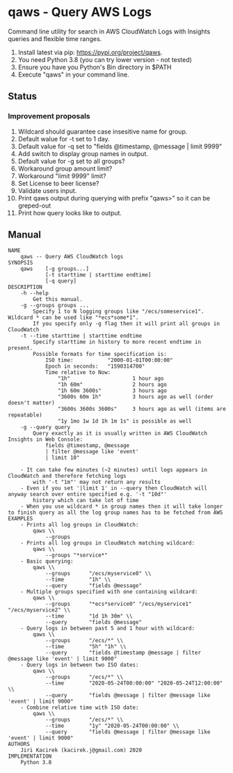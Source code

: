# qaws - Query AWS Logs
Command line utility for search in AWS CloudWatch Logs with Insights queries and flexible time ranges.

1. Install latest via pip: https://pypi.org/project/qaws.
2. You need Python 3.8 (you can try lower version - not tested)
3. Ensure you have you Python's Bin directory in $PATH
4. Execute "qaws" in your command line.

## Status

### Improvement proposals
1. Wildcard should guarantee case insesitive name for group.
2. Default walue for -t set to 1 day.
3. Default value for -q set to "fields @timestamp, @message | limit 9999"
4. Add switch to display group names in output.
5. Default value for -g set to all groups?
6. Workaround group amount limit?
7. Workaround "limit 9999" limit?
8. Set License to beer license?
9. Validate users input.
10. Print qaws output during querying with prefix "qaws>" so it can be greped-out
11. Print how query looks like to output.

## Manual

```
NAME
    qaws -- Query AWS CloudWatch logs
SYNOPSIS
    qaws    [-g groups...]
            [-t starttime | starttime endtime]
            [-q query]
DESCRIPTION
    -h --help
        Get this manual.
    -g --groups groups ...
        Specify 1 to N logging groups like "/ecs/someservice1". Wildcard * can be used like "*ecs*some*1".
        If you specify only -g flag then it will print all groups in CloudWatch
    -t --time starttime | starttime endtime
        Specify starttime in history to more recent endtime in present.
        Possible formats for time specification is:
            ISO time:           "2000-01-01T00:00:00"
            Epoch in seconds:   "1590314700"
            Time relative to Now:
                "1h"                    1 hour ago
                "1h 60m"                2 hours ago
                "1h 60m 3600s"          3 hours ago
                "3600s 60m 1h"          3 hours ago as well (order doesn't matter)
                "3600s 3600s 3600s"     3 hours ago as well (items are repeatable)
                "1y 1mo 1w 1d 1h 1m 1s" is possible as well
    -g --query query
        Query exactly as it is usually written in AWS CloudWatch Insights in Web Console:
            fields @timestamp, @message
            | filter @message like 'event'
            | limit 10"

    - It can take few minutes (~2 minutes) until logs appears in CloudWatch and therefore fetching logs
        with '-t "1m"' may not return any results
    - Even if you set '|limit 1' in --query then CloudWatch will anyway search over entire specified e.g. '-t "10d"'
        history which can take lot of time
    - When you use wildcard * in group names then it will take longer to finish query as all the log group names has to be fetched from AWS
EXAMPLES
    - Prints all log groups in CloudWatch:
        qaws \\
            --groups
    - Prints all log groups in CloudWatch matching wildcard:
        qaws \\
            --groups "*service*"
    - Basic querying:
        qaws \\
            --groups      "/ecs/myservice0" \\
            --time        "1h" \\
            --query       "fields @message"
    - Multiple groups specified with one containing wildcard:
        qaws \\
            --groups      "*ecs*service0" "/ecs/myservice1" "/ecs/myservice2" \\
            --time        "1d 1h 30m" \\
            --query       "fields @message"
    - Query logs in between past 5 and 1 hour with wildcard:
        qaws \\
            --groups      "/ecs/*" \\
            --time        "5h" "1h" \\
            --query       "fields @timestamp @message | filter @message like 'event' | limit 9000"
    - Query logs in between two ISO dates:
        qaws \\
            --groups      "/ecs/*" \\
            --time        "2020-05-24T00:00:00" "2020-05-24T12:00:00" \\
            --query       "fields @message | filter @message like 'event' | limit 9000"
    - Combine relative time with ISO date:
        qaws \\
            --groups      "/ecs/*" \\
            --time        "1y" "2020-05-24T00:00:00" \\
            --query       "fields @message | filter @message like 'event' | limit 9000"
AUTHORS
    Jiri Kacirek (kacirek.j@gmail.com) 2020
IMPLEMENTATION
    Python 3.8
```
